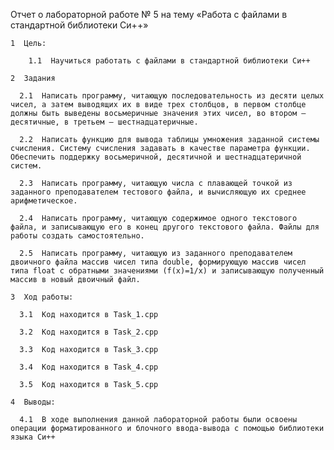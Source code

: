 Отчет о лабораторной работе № 5 на тему «Работа с файлами в стандартной библиотеки Си++»

    1  Цель: 
        
        1.1  Научиться работать с файлами в стандартной библиотеки Си++
    
    2  Задания
      
      2.1  Написать программу, читающую последовательность из десяти целых чисел, а затем выводящих их в виде трех столбцов, в первом столбце должны быть выведены восьмеричные значения этих чисел, во втором — десятичные, в третьем — шестнадцатеричные.
      
      2.2  Написать функцию для вывода таблицы умножения заданной системы счисления. Систему счисления задавать в качестве параметра функции. Обеспечить поддержку восьмеричной, десятичной и шестнадцатеричной систем.
       
      2.3  Написать программу, читающую числа с плавающей точкой из заданного преподавателем тестового файла, и вычисляющую их среднее арифметическое.
        
      2.4  Написать программу, читающую содержимое одного текстового файла, и записывающую его в конец другого текстового файла. Файлы для работы создать самостоятельно.
      
      2.5  Написать программу, читающую из заданного преподавателем двоичного файла массив чисел типа double, формирующую массив чисел типа float с обратными значениями (f(x)=1/x) и записывающую полученный массив в новый двоичный файл.        
    
    3  Ход работы:
    
      3.1  Код находится в Task_1.cpp
      
      3.2  Код находится в Task_2.cpp
       
      3.3  Код находится в Task_3.cpp
        
      3.4  Код находится в Task_4.cpp
      
      3.5  Код находится в Task_5.cpp
      
    4  Выводы:
      
      4.1  В ходе выполнения данной лабораторной работы были освоены операции форматированного и блочного ввода-вывода с помощью библиотеки языка Си++
     
    
